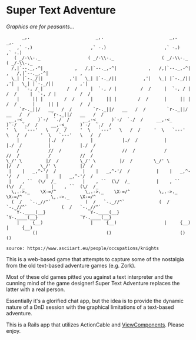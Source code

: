 # Super Text Adventure
_Graphics are for peasants..._

```
      _,.                         _,.                         _,.                         _,.                                
    ,` -.)                      ,` -.)                      ,` -.)                      ,` -.)                                
   ( _/-\\-._                  ( _/-\\-._                  ( _/-\\-._                  ( _/-\\-._                                
  /,|`--._,-^|            ,   /,|`--._,-^|            ,   /,|`--._,-^|            ,   /,|`--._,-^|            ,                                
  \_| |`-._/||          ,'|   \_| |`-._/||          ,'|   \_| |`-._/||          ,'|   \_| |`-._/||          ,'|                                
    |  `-, / |         /  /     |  `-, / |         /  /     |  `-, / |         /  /     |  `-, / |         /  /                                
    |     || |        /  /      |     || |        /  /      |     || |        /  /      |     || |        /  /                                
     `r-._||/   __   /  /        `r-._||/   __   /  /        `r-._||/   __   /  /        `r-._||/   __   /  /                                
 __,-<_     )`-/  `./  /     __,-<_     )`-/  `./  /     __,-<_     )`-/  `./  /     __,-<_     )`-/  `./  /                                
'  \   `---'   \   /  /     '  \   `---'   \   /  /     '  \   `---'   \   /  /     '  \   `---'   \   /  /                                
    |           |./  /          |           |./  /          |           |./  /          |           |./  /                                
    /           //  /           /           //  /           /           //  /           /           //  /                                
\_/' \         |/  /        \_/' \         |/  /        \_/' \         |/  /        \_/' \         |/  /                                
 |    |   _,^-'/  /          |    |   _,^-'/  /          |    |   _,^-'/  /          |    |   _,^-'/  /                                
 |    , ``  (\/  /_          |    , ``  (\/  /_          |    , ``  (\/  /_          |    , ``  (\/  /_                                
  \,.->._    \X-=/^           \,.->._    \X-=/^           \,.->._    \X-=/^           \,.->._    \X-=/^                                
  (  /   `-._//^`             (  /   `-._//^`             (  /   `-._//^`             (  /   `-._//^`                                
   `Y-.____(__}                `Y-.____(__}                `Y-.____(__}                `Y-.____(__}                                
    |     {__)                  |     {__)                  |     {__)                  |     {__)                                
          ()                          ()                          ()                          ()                                

source: https://www.asciiart.eu/people/occupations/knights
```

This is a web-based game that attempts to capture some of the nostalgia from the old text-based adventure games (e.g. Zork).

Most of these old games pitted you against a text interpreter and the cunning mind of the game designer! Super Text Adventure replaces the latter with a real person.

Essentially it's a glorified chat app, but the idea is to provide the dynamic nature of a DnD session with the graphical limitations of a text-based adventure.

This is a Rails app that utilizes ActionCable and [ViewComponents](https://github.com/github/actionview-component). Please enjoy.
